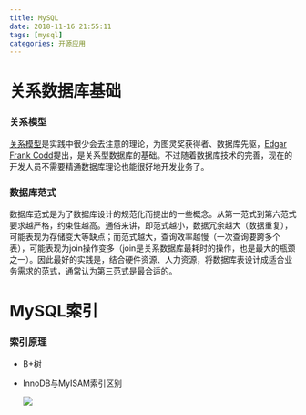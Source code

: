 ```yaml
---
title: MySQL
date: 2018-11-16 21:55:11
tags: [mysql]
categories: 开源应用
---
```


# 关系数据库基础

<!-- more -->

### 关系模型

[关系模型](https://zh.wikipedia.org/wiki/关系模型)是实践中很少会去注意的理论，为图灵奖获得者、数据库先驱，[Edgar Frank Codd](https://zh.wikipedia.org/wiki/埃德加·科德)提出，是关系型数据库的基础。不过随着数据库技术的完善，现在的开发人员不需要精通数据库理论也能很好地开发业务了。

### 数据库范式

数据库范式是为了数据库设计的规范化而提出的一些概念。从第一范式到第六范式要求越严格，约束性越高。通俗来讲，即范式越小，数据冗余越大（数据重复），可能表现为存储变大等缺点；而范式越大，查询效率越慢（一次查询要跨多个表），可能表现为join操作变多（join是关系数据库最耗时的操作，也是最大的瓶颈之一）。因此最好的实践是，结合硬件资源、人力资源，将数据库表设计成适合业务需求的范式，通常认为第三范式是最合适的。

# MySQL索引

### 索引原理

- B+树

- InnoDB与MyISAM索引区别

  ![](https://raw.githubusercontent.com/Shaneue/pictures/master/index_mysql.png)

